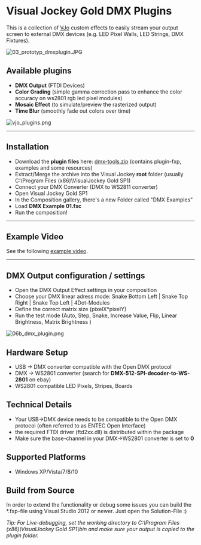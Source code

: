 # Visual Jockey Gold DMX Plugins #

This is a collection of [VJo](http://www.visualjockey.com/) custom effects to easily stream your output screen to external DMX devices (e.g. LED Pixel Walls, LED Strings, DMX Fixtures). 

![03_prototyp_dmxplugin.JPG](https://www.thinking-twins.net/public/vjo/03_prototyp_dmxplugin.jpg)


## Available plugins ##

* **DMX Output** (FTDI Devices)
* **Color Grading** (simple gamma correction pass to enhance the color accuracy on ws2801 rgb led pixel modules)
* **Mosaic Effect** (to simulate/preview the rasterized output)
* **Time Blur** (smoothly fade out colors over time)

![vjo_plugins.png](https://www.thinking-twins.net/public/vjo/vjo_plugins.png)

___

## Installation ##

* Download the **plugin files** here: [dmx-tools.zip](https://www.thinking-twins.net/public/vjo/dmx-tools.zip) (contains plugin-fxp, examples and some resources)
* Extract/Merge the archive into the Visual Jockey **root** folder (usually C:\Program Files (x86)\VisualJockey Gold SP1\)
* Connect your DMX Converter (DMX to WS2811 converter)
* Open Visual Jockey Gold SP1
* In the Composition gallery, there's a new Folder called "DMX Examples"
* Load **DMX Example 01.fxc**
* Run the composition!

___

## Example Video ##

See the following [example video](https://youtu.be/1VQNskTLkXc).
___

## DMX Output configuration / settings ##

* Open the DMX Output Effect settings in your composition 
* Choose your DMX linear adress mode: Snake Bottom Left | Snake Top Right | Snake Top Left | 4Dot-Modules
* Define the correct matrix size (pixelX*pixelY)
* Run the test mode (Auto, Step, Snake, Increase Value, Flip, Linear Brightness, Matrix Brightness )


![06b_dmx_plugin.png](https://www.thinking-twins.net/public/vjo/06b_dmx_plugin.png)

## Hardware Setup ##

* USB -> DMX converter compatible with the Open DMX protocol
* DMX -> WS2801 converter (search for **DMX-512-SPI-decoder-to-WS-2801** on ebay)
* WS2801 compatible LED Pixels, Stripes, Boards

## Technical Details ##

* Your USB->DMX device needs to be compatible to the Open DMX protocol (often referred to as ENTEC Open Interface)
* the required FTDI driver (ftd2xx.dll) is distributed within the package
* Make sure the base-channel in your DMX->WS2801 converter is set to **0**

## Supported Platforms ##

 * Windows XP/Vista/7/8/10
 
## Build from Source ##
 
In order to extend the functionality or debug some issues you can build the \*.fxp-file using Visual Studio 2012 or newer. Just open the Solution-File :)

*Tip: For Live-debugging, set the working directory to C:\Program Files (x86)\VisualJockey Gold SP1\bin and make sure your output is copied to the plugin folder.*
